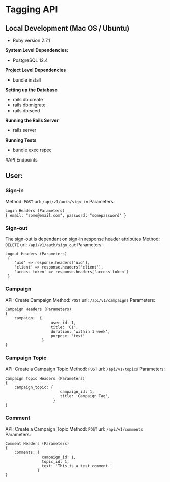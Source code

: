 # Tagging API

## Local Development (Mac OS / Ubuntu)

 - Ruby version 2.7.1

**System Level Dependencies:**

 - PostgreSQL 12.4

**Project Level Dependencies**

 - bundle install

**Setting up the Database**

 - rails db:create 
 - rails db:migrate 
 - rails db:seed

**Running the Rails Server**

 - rails server

**Running Tests**

- bundle exec rspec


#API Endpoints

## User:
### Sign-in
Method: `POST`
url:  `/api/v1/auth/sign_in`
Parameters:
 
    Login Headers (Parameters)
    { email: "some@email.com", password: "somepassword" }

### Sign-out
The sign-out is dependant on sign-in response header attributes
Method: `DELETE`
url:  `/api/v1/auth/sign_out`
Parameters:

    Logout Headers (Parameters)
     {
        'uid' => response.headers['uid'],
        'client' => response.headers['client'],
        'access-token' => response.headers['access-token']
     }

### Campaign
 API: Create Campaign
Method: `POST`
url:  `/api/v1/campaigns`
Parameters:
 
    Campaign Headers (Parameters)
    { 
        campaign:  { 
                        user_id: 1, 
                        title: 'C1', 
                        duration: 'within 1 week', 
                        purpose: 'test'
                    }
    }

### Campaign Topic
 API: Create a Campaign Topic
Method: `POST`
url:  `/api/v1/topics`
Parameters:
 
    Campaign Topic Headers (Parameters)
    { 
        campaign_topic: { 
                            campaign_id: 1,
                            title: 'Campaign Tag',
                         }
    }

### Comment
 API: Create a Campaign Topic
Method: `POST`
url:  `/api/v1/comments`
Parameters:
 
    Comment Headers (Parameters)
    {
        comments: {
                    campaign_id: 1,
                    topic_id: 1,
                    text: 'This is a test comment.'
                  }
    }
